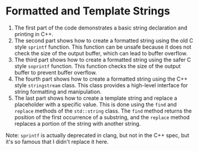 # Formatted and Template Strings

1. The first part of the code demonstrates a basic string declaration and printing in C++.
2. The second part shows how to create a formatted string using the old C style `sprintf` function. This function can be unsafe because it does not check the size of the output buffer, which can lead to buffer overflow.
3. The third part shows how to create a formatted string using the safer C style `snprintf` function. This function checks the size of the output buffer to prevent buffer overflow.
4. The fourth part shows how to create a formatted string using the C++ style `stringstream` class. This class provides a high-level interface for string formatting and manipulation.
5. The last part shows how to create a template string and replace a placeholder with a specific value. This is done using the `find` and `replace` methods of the `std::string` class. The `find` method returns the position of the first occurrence of a substring, and the `replace` method replaces a portion of the string with another string.

Note: `sprintf` is actually deprecated in clang, but not in the C++ spec, but it's so famous that I didn't replace it here.
